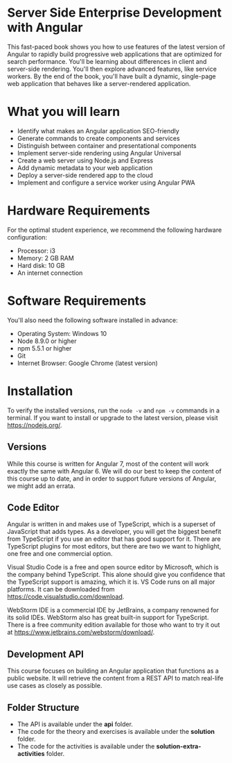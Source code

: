 # Server Side Enterprise Development with Angular
This fast-paced book shows you how to use features of the latest version of Angular to rapidly build progressive web applications that are optimized for search performance. You'll be learning about differences in client and server-side rendering. You'll then explore advanced features, like service workers. By the end of the book, you'll have built a dynamic, single-page web application that behaves like a server-rendered application.

# What you will learn
* Identify what makes an Angular application SEO-friendly
* Generate commands to create components and services
* Distinguish between container and presentational components
* Implement server-side rendering using Angular Universal
* Create a web server using Node.js and Express
* Add dynamic metadata to your web application
* Deploy a server-side rendered app to the cloud
* Implement and configure a service worker using Angular PWA

# Hardware Requirements
For the optimal student experience, we recommend the following hardware configuration:
* Processor: i3
* Memory: 2 GB RAM
* Hard disk: 10 GB
* An internet connection

# Software Requirements
You'll also need the following software installed in advance:
* Operating System: Windows 10
* Node 8.9.0 or higher
* npm 5.5.1 or higher
* Git
* Internet Browser: Google Chrome (latest version)

# Installation
To verify the installed versions, run the `node -v` and `npm -v` commands in a terminal. If you want to install or upgrade to the latest version, please visit https://nodejs.org/.

## Versions
While this course is written for Angular 7, most of the content will work exactly the same with Angular 6. We will do our best to keep the content of this course up to date, and in order to support future versions of Angular, we might add an errata.

## Code Editor
Angular is written in and makes use of TypeScript, which is a superset of JavaScript that adds types. As a developer, you will get the biggest benefit from TypeScript if you use an editor that has good support for it. There are TypeScript plugins for most editors, but there are two we want to highlight, one free and one commercial option.

Visual Studio Code is a free and open source editor by Microsoft, which is the company behind TypeScript. This alone should give you confidence that the TypeScript support is amazing, which it is. VS Code runs on all major platforms. It can be downloaded from https://code.visualstudio.com/download.

WebStorm IDE is a commercial IDE by JetBrains, a company renowned for its solid IDEs. WebStorm also has great built-in support for TypeScript. There is a free community edition available for those who want to try it out at https://www.jetbrains.com/webstorm/download/.

## Development API
This course focuses on building an Angular application that functions as a public website. It will retrieve the content from a REST API to match real-life use cases as closely as possible.

## Folder Structure
* The API is available under the **api** folder.
* The code for the theory and exercises is available under the **solution** folder.
* The code for the activities is available under the **solution-extra-activities** folder.
